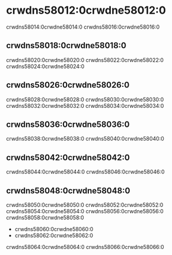 # crwdns58012:0crwdne58012:0

crwdns58014:0crwdne58014:0  crwdns58016:0crwdne58016:0

## crwdns58018:0crwdne58018:0

crwdns58020:0crwdne58020:0  crwdns58022:0crwdne58022:0 crwdns58024:0crwdne58024:0

## crwdns58026:0crwdne58026:0

crwdns58028:0crwdne58028:0  crwdns58030:0crwdne58030:0  crwdns58032:0crwdne58032:0  crwdns58034:0crwdne58034:0

## crwdns58036:0crwdne58036:0

crwdns58038:0crwdne58038:0  crwdns58040:0crwdne58040:0

## crwdns58042:0crwdne58042:0

crwdns58044:0crwdne58044:0  crwdns58046:0crwdne58046:0

## crwdns58048:0crwdne58048:0

crwdns58050:0crwdne58050:0  crwdns58052:0crwdne58052:0  crwdns58054:0crwdne58054:0  crwdns58056:0crwdne58056:0  crwdns58058:0crwdne58058:0

* crwdns58060:0crwdne58060:0
* crwdns58062:0crwdne58062:0

crwdns58064:0crwdne58064:0  crwdns58066:0crwdne58066:0
